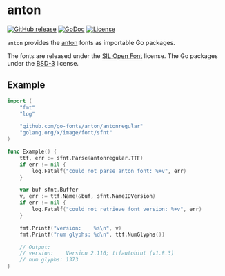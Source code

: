 # anton

[![GitHub release](https://img.shields.io/github/release/go-fonts/anton.svg)](https://github.com/go-fonts/anton/releases)
[![GoDoc](https://godoc.org/github.com/go-fonts/anton?status.svg)](https://godoc.org/github.com/go-fonts/anton)
[![License](https://img.shields.io/badge/License-BSD--3-blue.svg)](https://github.com/go-fonts/anton/raw/master/LICENSE)

`anton` provides the [anton](https://github.com/googlefonts/AntonFont/) fonts as importable Go packages.

The fonts are released under the [SIL Open Font](https://github.com/go-fonts/anton/raw/master/LICENSE-SIL) license.
The Go packages under the [BSD-3](https://github.com/go-fonts/anton/raw/master/LICENSE) license.

## Example

```go
import (
	"fmt"
	"log"

	"github.com/go-fonts/anton/antonregular"
	"golang.org/x/image/font/sfnt"
)

func Example() {
	ttf, err := sfnt.Parse(antonregular.TTF)
	if err != nil {
		log.Fatalf("could not parse anton font: %+v", err)
	}

	var buf sfnt.Buffer
	v, err := ttf.Name(&buf, sfnt.NameIDVersion)
	if err != nil {
		log.Fatalf("could not retrieve font version: %+v", err)
	}

	fmt.Printf("version:    %s\n", v)
	fmt.Printf("num glyphs: %d\n", ttf.NumGlyphs())

	// Output:
	// version:    Version 2.116; ttfautohint (v1.8.3)
	// num glyphs: 1373
}
```
